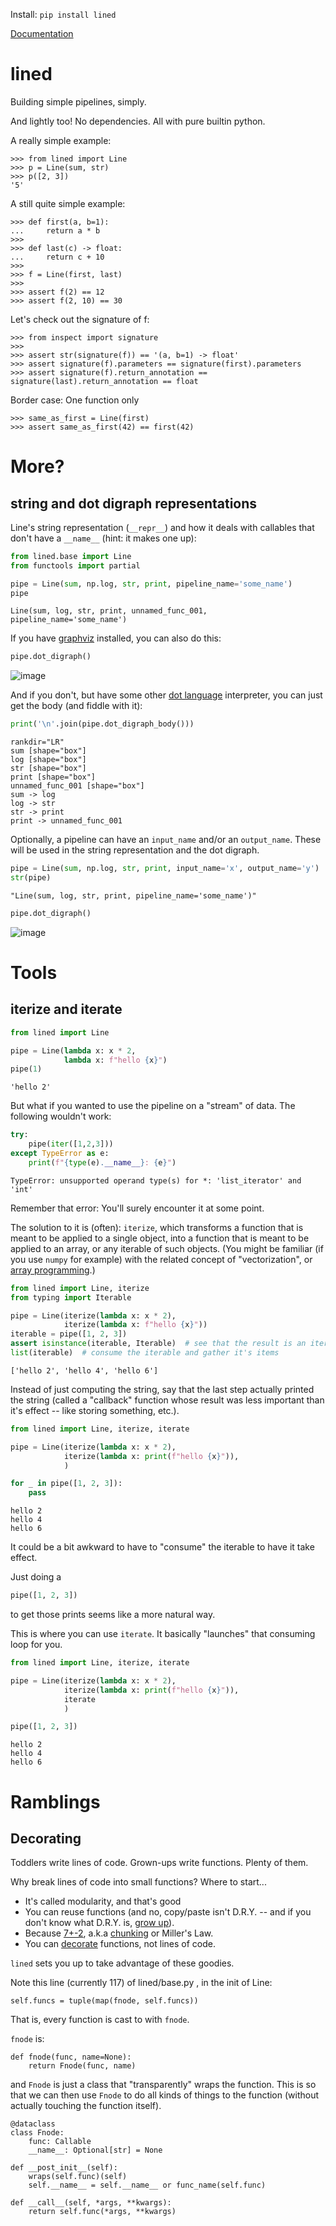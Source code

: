 Install: `pip install lined`

[Documentation](https://otosense.github.io/lined/)

# lined

Building simple pipelines, simply.

And lightly too! No dependencies. All with pure builtin python.

A really simple example:

```pydocstring
>>> from lined import Line
>>> p = Line(sum, str)
>>> p([2, 3])
'5'
```

A still quite simple example:

```pydocstring
>>> def first(a, b=1):
...     return a * b
>>>
>>> def last(c) -> float:
...     return c + 10
>>>
>>> f = Line(first, last)
>>>
>>> assert f(2) == 12
>>> assert f(2, 10) == 30
```

Let's check out the signature of f:

```pydocstring
>>> from inspect import signature
>>>
>>> assert str(signature(f)) == '(a, b=1) -> float'
>>> assert signature(f).parameters == signature(first).parameters
>>> assert signature(f).return_annotation == signature(last).return_annotation == float
```

Border case: One function only

```pydocstring
>>> same_as_first = Line(first)
>>> assert same_as_first(42) == first(42)
```



# More?

## string and dot digraph representations

Line's string representation (`__repr__`) and how it deals with callables that don't have a `__name__` (hint: it makes one up):

```python
from lined.base import Line
from functools import partial

pipe = Line(sum, np.log, str, print, pipeline_name='some_name')
pipe
```
```
Line(sum, log, str, print, unnamed_func_001, pipeline_name='some_name')
```

If you have [graphviz](https://pypi.org/project/graphviz/) installed, you can also do this:
```python
pipe.dot_digraph()
```
![image](https://user-images.githubusercontent.com/1906276/107063948-d23b0680-678f-11eb-88ce-1c0638175569.png)

And if you don't, but have some other [dot language](https://www.graphviz.org/doc/info/lang.html) interpreter, you can just get the body (and fiddle with it):

```python
print('\n'.join(pipe.dot_digraph_body()))
```
```
rankdir="LR"
sum [shape="box"]
log [shape="box"]
str [shape="box"]
print [shape="box"]
unnamed_func_001 [shape="box"]
sum -> log
log -> str
str -> print
print -> unnamed_func_001
```

Optionally, a pipeline can have an `input_name` and/or an `output_name`. 
These will be used in the string representation and the dot digraph.

```python
pipe = Line(sum, np.log, str, print, input_name='x', output_name='y')
str(pipe)
```
```
"Line(sum, log, str, print, pipeline_name='some_name')"
```

```python
pipe.dot_digraph()
```
![image](https://user-images.githubusercontent.com/1906276/107064180-175f3880-6790-11eb-87e0-5b75840a6f73.png)



# Tools


## iterize and iterate


```python
from lined import Line

pipe = Line(lambda x: x * 2, 
            lambda x: f"hello {x}")
pipe(1)
```




    'hello 2'



But what if you wanted to use the pipeline on a "stream" of data. The following wouldn't work:


```python
try:
    pipe(iter([1,2,3]))
except TypeError as e:
    print(f"{type(e).__name__}: {e}")
```

    TypeError: unsupported operand type(s) for *: 'list_iterator' and 'int'


Remember that error: You'll surely encounter it at some point. 

The solution to it is (often): `iterize`, which transforms a function that is meant to be applied to a single object, into a function that is meant to be applied to an array, or any iterable of such objects. 
(You might be familiar (if you use `numpy` for example) with the related concept of "vectorization", or [array programming](https://en.wikipedia.org/wiki/Array_programming).)



```python
from lined import Line, iterize
from typing import Iterable

pipe = Line(iterize(lambda x: x * 2), 
            iterize(lambda x: f"hello {x}"))
iterable = pipe([1, 2, 3])
assert isinstance(iterable, Iterable)  # see that the result is an iterable
list(iterable)  # consume the iterable and gather it's items
```




    ['hello 2', 'hello 4', 'hello 6']



Instead of just computing the string, say that the last step actually printed the string (called a "callback" function whose result was less important than it's effect -- like storing something, etc.).


```python
from lined import Line, iterize, iterate

pipe = Line(iterize(lambda x: x * 2), 
            iterize(lambda x: print(f"hello {x}")),
            )

for _ in pipe([1, 2, 3]):
    pass
```

    hello 2
    hello 4
    hello 6


It could be a bit awkward to have to "consume" the iterable to have it take effect. 

Just doing a 
```python
pipe([1, 2, 3])
```
to get those prints seems like a more natural way. 

This is where you can use `iterate`. It basically "launches" that consuming loop for you.


```python
from lined import Line, iterize, iterate

pipe = Line(iterize(lambda x: x * 2), 
            iterize(lambda x: print(f"hello {x}")),
            iterate
            )

pipe([1, 2, 3])
```

    hello 2
    hello 4
    hello 6


# Ramblings

## Decorating

Toddlers write lines of code. 
Grown-ups write functions. Plenty of them. 

Why break lines of code into small functions? Where to start...
- It's called modularity, and that's good
- You can reuse functions (and no, copy/paste isn't D.R.Y. -- 
and if you don't know what D.R.Y. is, 
[grow up](https://en.wikipedia.org/wiki/Don%27t_repeat_yourself!)).
- Because [7+-2](https://en.wikipedia.org/wiki/The_Magical_Number_Seven,_Plus_or_Minus_Two), 
a.k.a [chunking](https://en.wikipedia.org/wiki/Chunking_(psychology)) or Miller's Law.
- You can [decorate](https://en.wikipedia.org/wiki/Python_syntax_and_semantics#Decorators)
functions, not lines of code.

`lined` sets you up to take advantage of these goodies. 

Note this line (currently 117) of lined/base.py , in the init of Line:

    self.funcs = tuple(map(fnode, self.funcs))

That is, every function is cast to with `fnode`.

`fnode` is:

    def fnode(func, name=None):
        return Fnode(func, name)
        
and `Fnode` is just a class that "transparently" wraps the function. 
This is so that we can then use `Fnode` to do all kinds of things to the function 
(without actually touching the function itself).

    @dataclass
    class Fnode:
        func: Callable
        __name__: Optional[str] = None

    def __post_init__(self):
        wraps(self.func)(self)
        self.__name__ = self.__name__ or func_name(self.func)

    def __call__(self, *args, **kwargs):
        return self.func(*args, **kwargs)
